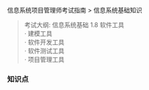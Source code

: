 信息系统项目管理师考试指南 > 信息系统基础知识

> 考试大纲: 信息系统基础
> 1.8 软件工具  
> · 建模工具  
> · 软件开发工具  
> · 软件测试工具  
> · 项目管理工具  


### 知识点


